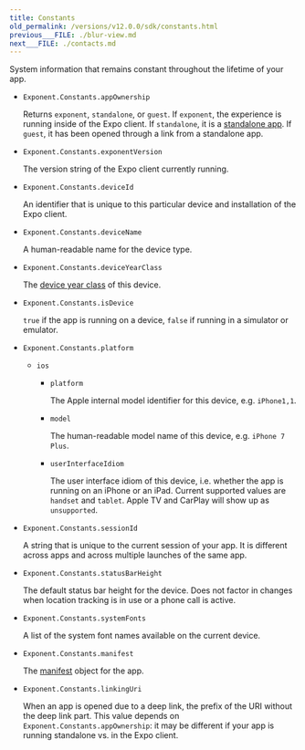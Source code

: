 ```yaml
---
title: Constants
old_permalink: /versions/v12.0.0/sdk/constants.html
previous___FILE: ./blur-view.md
next___FILE: ./contacts.md
---
```


System information that remains constant throughout the lifetime of your app.

-   `Exponent.Constants.appOwnership`

    Returns `exponent`, `standalone`, or `guest`. If `exponent`, the experience is running inside of the Expo client. If `standalone`, it is a [standalone app](../guides/building-standalone-apps.html#building-standalone-apps). If `guest`, it has been opened through a link from a standalone app.

-   `Exponent.Constants.exponentVersion`

    The version string of the Expo client currently running.

-   `Exponent.Constants.deviceId`

    An identifier that is unique to this particular device and installation of the Expo client.

-   `Exponent.Constants.deviceName`

    A human-readable name for the device type.

-   `Exponent.Constants.deviceYearClass`

    The [device year class](https://github.com/facebook/device-year-class) of this device.

-   `Exponent.Constants.isDevice`

    `true` if the app is running on a device, `false` if running in a simulator or emulator.

-   `Exponent.Constants.platform`

    -   `ios`

        -   `platform`

            The Apple internal model identifier for this device, e.g. `iPhone1,1`.

        -   `model`

            The human-readable model name of this device, e.g. `iPhone 7 Plus`.

        -   `userInterfaceIdiom`

            The user interface idiom of this device, i.e. whether the app is running on an iPhone or an iPad. Current supported values are `handset` and `tablet`. Apple TV and CarPlay will show up as `unsupported`.

-   `Exponent.Constants.sessionId`

    A string that is unique to the current session of your app. It is different across apps and across multiple launches of the same app.

-   `Exponent.Constants.statusBarHeight`

    The default status bar height for the device. Does not factor in changes when location tracking is in use or a phone call is active.

-   `Exponent.Constants.systemFonts`

    A list of the system font names available on the current device.

-   `Exponent.Constants.manifest`

    The [manifest](../guides/how-exponent-works.html#exponent-manifest) object for the app.

-   `Exponent.Constants.linkingUri`

    When an app is opened due to a deep link, the prefix of the URI without the deep link part. This value depends on `Exponent.Constants.appOwnership`: it may be different if your app is running standalone vs. in the Expo client.
